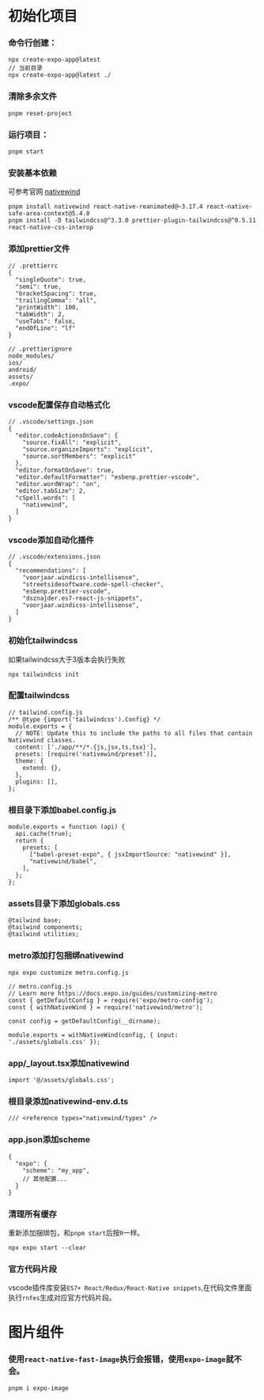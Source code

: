 # 初始化项目

### 命令行创建：

```
npx create-expo-app@latest
// 当前目录
npx create-expo-app@latest ./
```

### 清除多余文件

```
pnpm reset-project
```

### 运行项目：

```
pnpm start
```

### 安装基本依赖

可参考官网 [nativewind](https://nativewind.dev)

```
pnpm install nativewind react-native-reanimated@~3.17.4 react-native-safe-area-context@5.4.0
pnpm install -D tailwindcss@^3.3.0 prettier-plugin-tailwindcss@^0.5.11 react-native-css-interop
```

### 添加prettier文件

```
// .prettierrc
{
  "singleQuote": true,
  "semi": true,
  "bracketSpacing": true,
  "trailingComma": "all",
  "printWidth": 100,
  "tabWidth": 2,
  "useTabs": false,
  "endOfLine": "lf"
}
```

```
// .prettierignore
node_modules/
ios/
android/
assets/
.expo/
```

### vscode配置保存自动格式化

```
// .vscode/settings.json
{
  "editor.codeActionsOnSave": {
    "source.fixAll": "explicit",
    "source.organizeImports": "explicit",
    "source.sortMembers": "explicit"
  },
  "editor.formatOnSave": true,
  "editor.defaultFormatter": "esbenp.prettier-vscode",
  "editor.wordWrap": "on",
  "editor.tabSize": 2,
  "cSpell.words": [
    "nativewind",
  ]
}
```

### vscode添加自动化插件

```
// .vscode/extensions.json
{
  "recommendations": [
    "voorjaar.windicss-intellisense",
    "streetsidesoftware.code-spell-checker",
    "esbenp.prettier-vscode",
    "dsznajder.es7-react-js-snippets",
    "voorjaar.windicss-intellisense",
  ]
}
```

### 初始化tailwindcss

如果tailwindcss大于3版本会执行失败

```
npx tailwindcss init
```

### 配置tailwindcss

```
// tailwind.config.js
/** @type {import('tailwindcss').Config} */
module.exports = {
  // NOTE: Update this to include the paths to all files that contain Nativewind classes.
  content: ['./app/**/*.{js,jsx,ts,tsx}'],
  presets: [require('nativewind/preset')],
  theme: {
    extend: {},
  },
  plugins: [],
};
```

### 根目录下添加babel.config.js

```
module.exports = function (api) {
  api.cache(true);
  return {
    presets: [
      ["babel-preset-expo", { jsxImportSource: "nativewind" }],
      "nativewind/babel",
    ],
  };
};
```

### assets目录下添加globals.css

```
@tailwind base;
@tailwind components;
@tailwind utilities;
```

### metro添加打包捆绑nativewind

```
npx expo customize metro.config.js
```

```
// metro.config.js
// Learn more https://docs.expo.io/guides/customizing-metro
const { getDefaultConfig } = require('expo/metro-config');
const { withNativeWind } = require('nativewind/metro');

const config = getDefaultConfig(__dirname);

module.exports = withNativeWind(config, { input: './assets/globals.css' });

```

### app/\_layout.tsx添加nativewind

```
import '@/assets/globals.css';
```

### 根目录添加nativewind-env.d.ts

```
/// <reference types="nativewind/types" />
```

### app.json添加scheme

```
{
  "expo": {
    "scheme": "my_app",
    // 其他配置...
  }
}
```

### 清理所有缓存

重新添加捆绑包，和`pnpm start`后按`R`一样。

```
npx expo start --clear
```

### 官方代码片段

vscode插件库安装`ES7+ React/Redux/React-Native snippets`,在代码文件里面执行`rnfes`生成对应官方代码片段。

# 图片组件

### 使用`react-native-fast-image`执行会报错，使用`expo-image`就不会。

```shell
pnpm i expo-image
```
